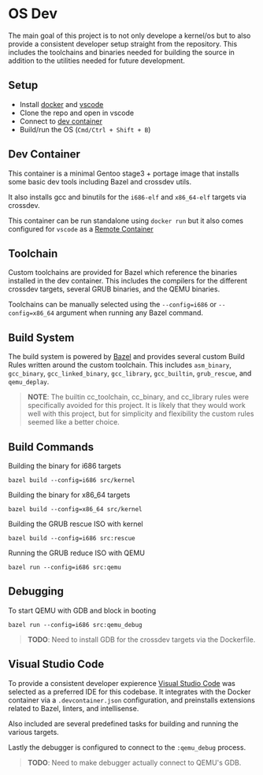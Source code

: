 # OS Dev

The main goal of this project is to not only develope a kernel/os but to also provide a consistent developer setup straight from the repository. This includes the toolchains and binaries needed for building the source in addition to the utilities needed for future development.

## Setup

* Install [docker](https://www.docker.com/products/docker-desktop) and [vscode](https://code.visualstudio.com/)
* Clone the repo and open in vscode
* Connect to [dev container](https://marketplace.visualstudio.com/items?itemName=ms-vscode-remote.remote-containers)
* Build/run the OS (`Cmd/Ctrl + Shift + B`)

## Dev Container

This container is a minimal Gentoo stage3 + portage image that installs some basic dev tools including Bazel and crossdev utils.

It also installs gcc and binutils for the `i686-elf` and `x86_64-elf` targets via crossdev.

This container can be run standalone using `docker run` but it also comes configured for `vscode` as a [Remote Container](https://marketplace.visualstudio.com/items?itemName=ms-vscode-remote.remote-containers)

## Toolchain

Custom toolchains are provided for Bazel which reference the binaries installed in the dev container. This includes the compilers for the different crossdev targets, several GRUB binaries, and the QEMU binaries.

Toolchains can be manually selected using the `--config=i686` or `--config=x86_64` argument when running any Bazel command.

## Build System

The build system is powered by [Bazel](https://bazel.build/) and provides several custom Build Rules written around the custom toolchain. This includes `asm_binary`, `gcc_binary`, `gcc_linked_binary`, `gcc_library`, `gcc_builtin`, `grub_rescue`, and `qemu_deplay`.

> **NOTE**: The builtin cc_toolchain, cc_binary, and cc_library rules were specifically avoided for this project. It is likely that they would work well with this project, but for simplicity and flexibility the custom rules seemed like a better choice.

## Build Commands

Building the binary for i686 targets

```shell
bazel build --config=i686 src/kernel
```

Building the binary for x86_64 targets

```shell
bazel build --config=x86_64 src/kernel
```

Building the GRUB rescue ISO with kernel

```shell
bazel build --config=i686 src:rescue
```

Running the GRUB reduce ISO with QEMU

```shell
bazel run --config=i686 src:qemu
```

## Debugging

To start QEMU with GDB and block in booting

```shell
bazel run --config=i686 src:qemu_debug
```

> **TODO**: Need to install GDB for the crossdev targets via the Dockerfile.

## Visual Studio Code

To provide a consistent developer expierence [Visual Studio Code](https://code.visualstudio.com/) was selected as a preferred IDE for this codebase. It integrates with the Docker container via a `.devcontainer.json` configuration, and preinstalls extensions related to Bazel, linters, and intellisense.

Also included are several predefined tasks for building and running the various targets.

Lastly the debugger is configured to connect to the `:qemu_debug` process.

> **TODO**: Need to make debugger actually connect to QEMU's GDB.
